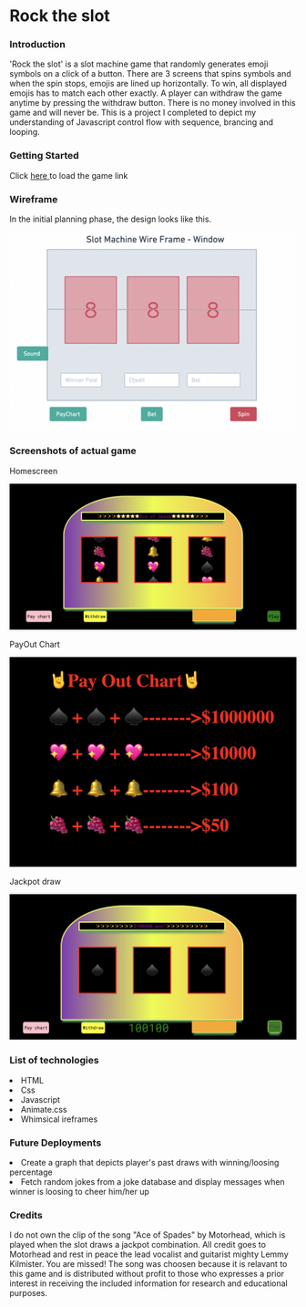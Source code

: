 


<h1>Rock the slot</h1>
<h3>Introduction</h3>

'Rock the slot' is a slot machine game that randomly generates emoji symbols on a click of a button. There are 3 screens that spins symbols and when the spin stops, emojis are lined up horizontally. To win, all displayed emojis has to match each other exactly.
A player can withdraw the game anytime by pressing the withdraw button. There is no money involved in this game and will never be. This is a project I completed to depict my understanding of Javascript control flow with sequence, brancing and looping.  

<h3>Getting Started </h3>
  Click <a href="https://spotless-addition.surge.sh">here </a> to load the game
link 
<h3>Wireframe</h3>
In the initial planning phase, the design looks like this.

![Getting Started](/img/wireframe-slot.png)








<h3>Screenshots of actual game</h3>
<p>Homescreen</p>

![Getting Started](/img/rock-the-slot.png)

<p>PayOut Chart</p>

![Getting Started](/img/payout-chart.png)

<p>Jackpot draw </p>

![Getting Started](/img/Jackpot.png)

<h3>List of technologies</h3>
<li> HTML</li>
<li>Css </li>
<li>Javascript </li>
<li>Animate.css</li>
<li> Whimsical ireframes</li>




<h3>Future Deployments</h3>

<li>Create a graph that depicts player's past draws with winning/loosing percentage</li>
<li>Fetch random jokes from a joke database and display messages when winner is loosing to cheer him/her up</li>

<h3>Credits</h3>
I do not own the clip of the song "Ace of Spades" by Motorhead, which is played when the slot draws a jackpot combination. All credit goes to Motorhead and rest in peace the lead vocalist and guitarist mighty Lemmy Kilmister. You are missed!
The song was choosen because it is relavant to this game and is distributed without profit to those who expresses a prior interest in receiving the included information for research and educational purposes. 

